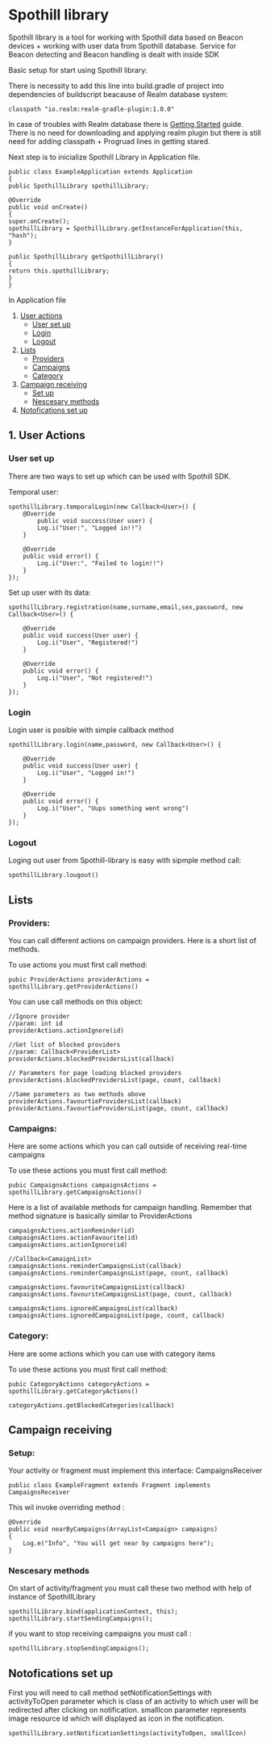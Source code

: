 # Spothill library

Spothill library is a tool for working with Spothill data based on Beacon
devices + working with user data from Spothill database. Service for Beacon
detecting and Beacon handling is dealt with inside SDK

Basic setup for start using Spothill library:

There is necessity to add this line into build.gradle of project into dependencies of buildscript beacause of Realm database system:
```
classpath "io.realm:realm-gradle-plugin:1.0.0"
```

In case of troubles with Realm database there is [Getting Started](https://realm.io/docs/java/latest/#getting-started) guide. There is no need for downloading and applying realm plugin but there is still need for adding classpath + Progruad lines in getting stared.

Next step is to inicialize Spothill Library in Application file.

```
public class ExampleApplication extends Application
{
public SpothillLibrary spothillLibrary;

@Override
public void onCreate()
{
super.onCreate();
spothillLibrary = SpothillLibrary.getInstanceForApplication(this, "hash");
}

public SpothillLibrary getSpothillLibrary()
{
return this.spothillLibrary;
}
}
```


In Application file 

1. [User actions](#user-actions)
	- [User set up](#user-set-up)
	- [Login](#login)
	- [Logout](#logout)
2. [Lists](#lists)
	- [Providers](#providers)
	- [Campaigns](#campaigns)
	- [Category](#category)
3. [Campaign receiving](#campaign-receiving)
	- [Set up](#set-up)
	- [Nescesary methods](#nescesary-methods)
4. [Notofications set up](#notifications-set-up)

## 1. User Actions

### User set up

There are two ways to set up which can be used with Spothill SDK.

Temporal user:

```
spothillLibrary.temporalLogin(new Callback<User>() {
	@Override
		public void success(User user) {
		Log.i("User:", "Logged in!!")
	}

	@Override
	public void error() {
		Log.i("User:", "Failed to login!!")
	}
});
```

Set up user with its data:

```
spothillLibrary.registration(name,surname,email,sex,password, new Callback<User>() {

	@Override
	public void success(User user) {
		Log.i("User", "Registered!")
	}

	@Override
	public void error() {
		Log.i("User", "Not registered!")
	}
});
```
### Login

Login user is posible with simple callback method 

```
spothillLibrary.login(name,password, new Callback<User>() {

	@Override
	public void success(User user) {
		Log.i("User", "Logged in!")
	}

	@Override
	public void error() {
		Log.i("User", "Uups something went wrong")
	}
});
```

### Logout

Loging out user from Spothill-library is easy with sipmple method call:

```
spothillLibrary.lougout()
```

## Lists

### Providers:

You can call different actions on campaign providers. Here is a short list of methods.

To use actions you must first call method:

```
pubic ProviderActions providerActions = spothillLibrary.getProviderActions()
``` 

You can use call methods on this object:
``` 
//Ignore provider
//param: int id
providerActions.actionIgnore(id)

//Get list of blocked providers
//param: Callback<ProviderList>
providerActions.blockedProvidersList(callback)

// Parameters for page loading blocked providers
providerActions.blockedProvidersList(page, count, callback)

//Same parameters as two methods above
providerActions.favourtieProvidersList(callback)
providerActions.favourtieProvidersList(page, count, callback)
``` 
### Campaigns:

Here are some actions which you can call outside of receiving real-time campaigns

To use these actions you must first call method:

```
pubic CampaignsActions campaignsActions = spothillLibrary.getCampaignsActions()
``` 

Here is a list of available methods for campaign handling. Remember that method signature is basically similar to ProviderActions

``` 
campaignsActions.actionReminder(id)
campaignsActions.actionFavourite(id)
campaignsActions.actionIgnore(id)

//Callback<CamaignList>
campaignsActions.reminderCampaignsList(callback)
campaignsActions.reminderCampaignsList(page, count, callback)

campaignsActions.favouriteCampaignsList(callback)
campaignsActions.favouriteCampaignsList(page, count, callback)

campaignsActions.ignoredCampaignsList(callback)
campaignsActions.ignoredCampaignsList(page, count, callback)

``` 

### Category:

Here are some actions which you can use with category items

To use these actions you must first call method:

```
pubic CategoryActions categoryActions = spothillLibrary.getCategoryActions()
```

```
categoryActions.getBlockedCategories(callback)
``` 

## Campaign receiving

### Setup: 

Your activity or fragment must implement this interface: CampaignsReceiver

``` 
public class ExampleFragment extends Fragment implements CampaignsReceiver
``` 

This wil invoke overriding method :

```
@Override
public void nearByCampaigns(ArrayList<Campaign> campaigns)
{
	Log.e("Info", "You will get near by campaigns here");
}
```
### Nescesary methods

On start of activity/fragment you must call these two method with help of instance of SpothillLibrary
```
spothillLibrary.bind(applicationContext, this);
spothillLibrary.startSendingCampaigns();
```

if you want to stop receiving campaigns you must call :
```
spothillLibrary.stopSendingCampaigns();
```
## Notofications set up

First you will need to call method setNotificationSettings with activityToOpen parameter which is class of an activity to which user will be redirected after clicking on notification. smallIcon parameter represents image resource id which will displayed as icon in the notification.

```
spothillLibrary.setNotificationSettings(activityToOpen, smallIcon)
```

